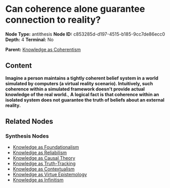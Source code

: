 # Can coherence alone guarantee connection to reality?

**Node Type:** antithesis
**Node ID:** c853285d-d197-4515-b185-9cc7de86ecc0
**Depth:** 4
**Terminal:** No

**Parent:** [Knowledge as Coherentism](knowledge-as-coherentism-synthesis-461343d0-f2db-4863-8551-2cd4fb79f3be.md)

## Content

**Imagine a person maintains a tightly coherent belief system in a world simulated by computers (a virtual reality scenario). Intuitively, such coherence within a simulated framework doesn't provide actual knowledge of the real world.**, **A logical fact is that coherence within an isolated system does not guarantee the truth of beliefs about an external reality.**

## Related Nodes

### Synthesis Nodes

- [Knowledge as Foundationalism](knowledge-as-foundationalism-synthesis-ea9e0114-5030-418e-83b5-43cad4f5b13a.md)
- [Knowledge as Reliabilism](knowledge-as-reliabilism-synthesis-07bbeaee-b77c-40d9-abcb-5e3b1bb146fc.md)
- [Knowledge as Causal Theory](knowledge-as-causal-theory-synthesis-451c3da7-fafd-4ec4-bb52-93d0f336d17e.md)
- [Knowledge as Truth-Tracking](knowledge-as-truth-tracking-synthesis-03ee951c-17c5-441c-8f7f-406152796539.md)
- [Knowledge as Contextualism](knowledge-as-contextualism-synthesis-d45f8930-acc1-40c9-a56e-0201476c10f4.md)
- [Knowledge as Virtue Epistemology](knowledge-as-virtue-epistemology-synthesis-836ff1c3-3dab-4d2d-844c-086d6526cefa.md)
- [Knowledge as Infinitism](knowledge-as-infinitism-synthesis-e0a9d61a-cf69-4164-86ef-d5b697bee5a2.md)
